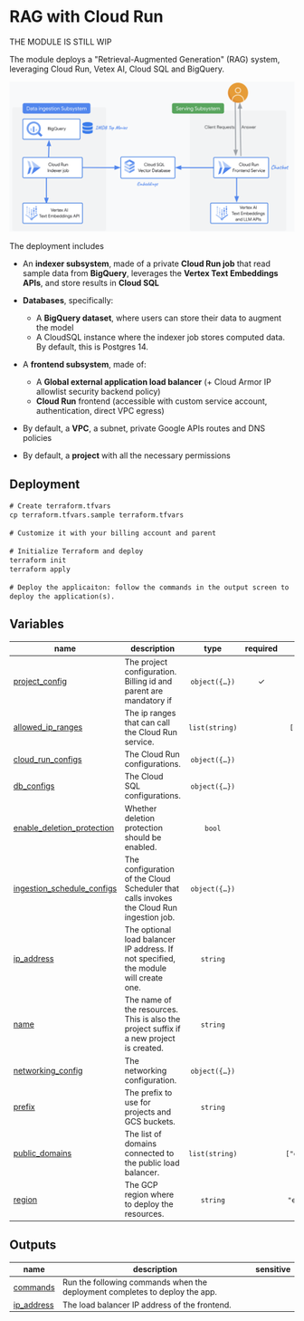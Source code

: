 # RAG with Cloud Run

THE MODULE IS STILL WIP

The module deploys a "Retrieval-Augmented Generation" (RAG) system, leveraging Cloud Run, Vetex AI, Cloud SQL and BigQuery.

<p align="center">
  <img src="diagram.png" alt="Components diagram">
</p>

The deployment includes

- An **indexer subsystem**, made of a private **Cloud Run job** that read sample data from **BigQuery**, leverages the **Vertex Text Embeddings APIs**, and store results in **Cloud SQL**
	
- **Databases**, specifically:
	- A **BigQuery dataset**, where users can store their data to augment the model
	- A CloudSQL instance where the indexer job stores computed data. By default, this is Postgres 14.

- A **frontend subsystem**, made of:
	- A **Global external application load balancer** (+ Cloud Armor IP allowlist security backend policy)
	- **Cloud Run** frontend (accessible with custom service account, authentication, direct VPC egress)

- By default, a **VPC**, a subnet, private Google APIs routes and DNS policies
- By default, a **project** with all the necessary permissions

## Deployment

```shell
# Create terraform.tfvars
cp terraform.tfvars.sample terraform.tfvars

# Customize it with your billing account and parent

# Initialize Terraform and deploy
terraform init
terraform apply

# Deploy the applicaiton: follow the commands in the output screen to deploy the application(s).
```
<!-- BEGIN TFDOC -->
## Variables

| name | description | type | required | default |
|---|---|:---:|:---:|:---:|
| [project_config](variables.tf#L113) | The project configuration. Billing id and parent are mandatory if  | <code title="object&#40;&#123;&#10;  billing_account_id &#61; optional&#40;string&#41;     &#35; if create or control equals true&#10;  control            &#61; optional&#40;bool, true&#41; &#35; control an existing project&#10;  create             &#61; optional&#40;bool, true&#41; &#35; create and control project&#10;  parent             &#61; optional&#40;string&#41;     &#35; if control equals true&#10;&#125;&#41;">object&#40;&#123;&#8230;&#125;&#41;</code> | ✓ |  |
| [allowed_ip_ranges](variables.tf#L15) | The ip ranges that can call the Cloud Run service. | <code>list&#40;string&#41;</code> |  | <code>&#91;&#34;0.0.0.0&#47;0&#34;&#93;</code> |
| [cloud_run_configs](variables.tf#L22) | The Cloud Run configurations. | <code title="object&#40;&#123;&#10;  frontend &#61; object&#40;&#123;&#10;    containers &#61; optional&#40;map&#40;any&#41;, &#123;&#10;      hello &#61; &#123;&#10;        image &#61; &#34;us-docker.pkg.dev&#47;cloudrun&#47;container&#47;hello&#34;&#10;      &#125;&#10;    &#125;&#41;&#10;    deletion_protection &#61; optional&#40;bool, true&#41;&#10;    ingress             &#61; optional&#40;string, &#34;INGRESS_TRAFFIC_INTERNAL_LOAD_BALANCER&#34;&#41;&#10;    max_instance_count  &#61; optional&#40;number, 3&#41;&#10;    service_invokers    &#61; optional&#40;list&#40;string&#41;, &#91;&#93;&#41;&#10;    vpc_access_egress   &#61; optional&#40;string, &#34;ALL_TRAFFIC&#34;&#41;&#10;    vpc_access_tags     &#61; optional&#40;list&#40;string&#41;, &#91;&#93;&#41;&#10;  &#125;&#41;&#10;  ingestion &#61; object&#40;&#123;&#10;    containers &#61; optional&#40;map&#40;any&#41;, &#123;&#10;      hello &#61; &#123;&#10;        image &#61; &#34;us-docker.pkg.dev&#47;cloudrun&#47;container&#47;hello&#34;&#10;      &#125;&#10;    &#125;&#41;&#10;    deletion_protection &#61; optional&#40;bool, true&#41;&#10;    ingress             &#61; optional&#40;string, &#34;INGRESS_TRAFFIC_INTERNAL_ONLY&#34;&#41;&#10;    max_instance_count  &#61; optional&#40;number, 3&#41;&#10;    service_invokers    &#61; optional&#40;list&#40;string&#41;, &#91;&#93;&#41;&#10;    vpc_access_egress   &#61; optional&#40;string, &#34;ALL_TRAFFIC&#34;&#41;&#10;    vpc_access_tags     &#61; optional&#40;list&#40;string&#41;, &#91;&#93;&#41;&#10;  &#125;&#41;&#10;&#125;&#41;">object&#40;&#123;&#8230;&#125;&#41;</code> |  | <code title="&#123;&#10;  frontend  &#61; &#123;&#125;&#10;  ingestion &#61; &#123;&#125;&#10;&#125;">&#123;&#8230;&#125;</code> |
| [db_configs](variables.tf#L59) | The Cloud SQL configurations. | <code title="object&#40;&#123;&#10;  availability_type &#61; optional&#40;string, &#34;REGIONAL&#34;&#41;&#10;  database_version  &#61; optional&#40;string, &#34;POSTGRES_14&#34;&#41;&#10;  tier              &#61; optional&#40;string, &#34;db-f1-micro&#34;&#41;&#10;&#125;&#41;">object&#40;&#123;&#8230;&#125;&#41;</code> |  | <code>&#123;&#125;</code> |
| [enable_deletion_protection](variables.tf#L70) | Whether deletion protection should be enabled. | <code>bool</code> |  | <code>true</code> |
| [ingestion_schedule_configs](variables.tf#L77) | The configuration of the Cloud Scheduler that calls invokes the Cloud Run ingestion job. | <code title="object&#40;&#123;&#10;  attempt_deadline &#61; optional&#40;string, &#34;60s&#34;&#41;&#10;  retry_count      &#61; optional&#40;number, 3&#41;&#10;  schedule         &#61; optional&#40;string, &#34;&#42; &#42; &#42; &#42; &#42;&#34;&#41;&#10;&#125;&#41;">object&#40;&#123;&#8230;&#125;&#41;</code> |  | <code>&#123;&#125;</code> |
| [ip_address](variables.tf#L88) | The optional load balancer IP address. If not specified, the module will create one. | <code>string</code> |  | <code>null</code> |
| [name](variables.tf#L94) | The name of the resources. This is also the project suffix if a new project is created. | <code>string</code> |  | <code>&#34;gf-rrag-0&#34;</code> |
| [networking_config](variables.tf#L101) | The networking configuration. | <code title="object&#40;&#123;&#10;  create      &#61; optional&#40;bool, true&#41;&#10;  subnet_cidr &#61; optional&#40;string, &#34;10.0.0.0&#47;24&#34;&#41;&#10;  subnet_id   &#61; optional&#40;string, &#34;sub-0&#34;&#41;&#10;  vpc_id      &#61; optional&#40;string, &#34;net-0&#34;&#41;&#10;&#125;&#41;">object&#40;&#123;&#8230;&#125;&#41;</code> |  | <code>&#123;&#125;</code> |
| [prefix](variables.tf#L131) | The prefix to use for projects and GCS buckets. | <code>string</code> |  | <code>null</code> |
| [public_domains](variables.tf#L137) | The list of domains connected to the public load balancer. | <code>list&#40;string&#41;</code> |  | <code>&#91;&#34;example.com&#34;&#93;</code> |
| [region](variables.tf#L144) | The GCP region where to deploy the resources. | <code>string</code> |  | <code>&#34;europe-west1&#34;</code> |

## Outputs

| name | description | sensitive |
|---|---|:---:|
| [commands](outputs.tf#L15) | Run the following commands when the deployment completes to deploy the app. |  |
| [ip_address](outputs.tf#L49) | The load balancer IP address of the frontend. |  |
<!-- END TFDOC -->
